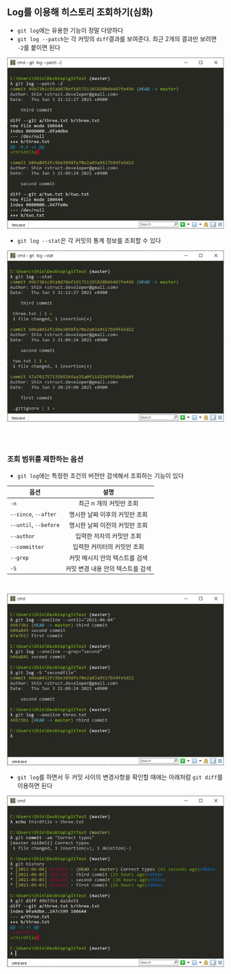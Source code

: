 ## Log를 이용해 히스토리 조회하기(심화)
- `git log`에는 유용한 기능이 정말 다양하다
- `git log --patch`는 각 커밋의 `diff`결과를 보여준다. 최근 2개의 결과만 보려면 `-2`를 붙이면 된다
<p align = "center"><img src = "../imageFiles/027-log-patch.jpg?raw=true"/></p>

- `git log --stat`은 각 커밋의 통계 정보를 조회할 수 있다
<p align = "center"><img src = "../imageFiles/028-log-stat.jpg?raw=true"/></p>
<br>
 <br>
 
### 조회 범위를 제한하는 옵션
- `git log`에는 특정한 조건의 버전만 검색해서 조회하는 기능이 있다

| 옵션 | 설명 |
|---|:---:|
| `-n` | 최근 n 개의 커밋만 조회 |
| `--since`, `--after` | 명시한 날짜 이후의 커밋만 조회 |
| `--until`, `--before` | 명시한 날짜 이전의 커밋만 조회 |
| `--author` | 입력한 저자의 커밋만 조회 |
| `--committer` | 입력한 커미터의 커밋만 조회 |
| `--grep` | 커밋 메시지 안의 텍스트를 검색 |
| `-S` | 커밋 변경 내용 안의 텍스트를 검색 |

<br>

<p align = "center"><img src = "/imageFiles/029-log-options.jpg?raw=true"/></p>

- `git log`를 하면서 두 커밋 사이의 변경사항을 확인할 때에는 아래처럼 `git diff`를 이용하면 된다
<p align = "center"><img src = "../imageFiles/030-correct-typos.jpg?raw=true"/></p>
